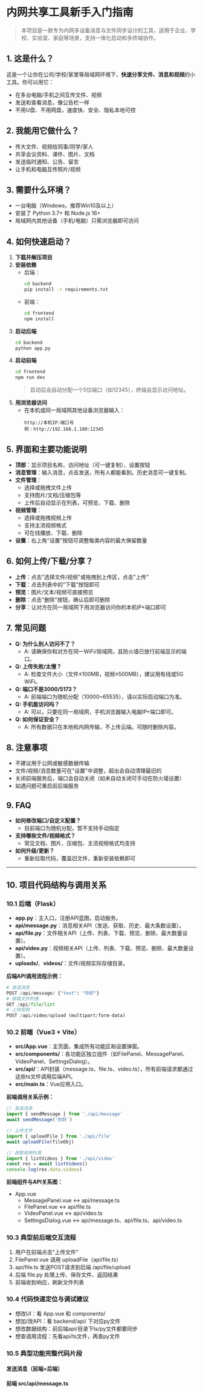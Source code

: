 # 内网共享工具新手入门指南

> 本项目是一款专为内网多设备消息与文件同步设计的工具，适用于企业、学校、实验室、家庭等场景，支持一体化启动和多终端协作。

## 1. 这是什么？

这是一个让你在公司/学校/家里等局域网环境下，**快速分享文件、消息和视频**的小工具。你可以用它：
- 在多台电脑/手机之间互传文件、视频
- 发送和查看消息，像公告栏一样
- 不用U盘、不用网盘，速度快、安全、隐私本地可控

## 2. 我能用它做什么？
- 传大文件、视频给同事/同学/家人
- 共享会议资料、课件、图片、文档
- 发送临时通知、公告、留言
- 让手机和电脑互传照片/视频

## 3. 需要什么环境？
- 一台电脑（Windows，推荐Win10及以上）
- 安装了 Python 3.7+ 和 Node.js 16+
- 局域网内其他设备（手机/电脑）只需浏览器即可访问

## 4. 如何快速启动？
1. **下载并解压项目**
2. **安装依赖**
   - 后端：
     ```bash
     cd backend
     pip install -r requirements.txt
     ```
   - 前端：
     ```bash
     cd frontend
     npm install
     ```
3. **启动后端**
   ```bash
   cd backend
   python app.py
   ```
4. **启动前端**
   ```bash
   cd frontend
   npm run dev
   ```
   > 启动后会自动分配一个5位端口（如12345），终端会显示访问地址。
5. **用浏览器访问**
   - 在本机或同一局域网其他设备浏览器输入：
     ```
     http://本机IP:端口号
     例：http://192.168.1.100:12345
     ```

## 5. 界面和主要功能说明
- **顶部**：显示项目名称、访问地址（可一键复制）、设置按钮
- **消息管理**：输入消息，点击发送，所有人都能看到。历史消息可一键复制。
- **文件管理**：
  - 选择或拖拽文件上传
  - 支持图片/文档/压缩包等
  - 上传后自动显示在列表，可预览、下载、删除
- **视频管理**：
  - 选择或拖拽视频上传
  - 支持主流视频格式
  - 可在线播放、下载、删除
- **设置**：右上角"设置"按钮可调整每类内容的最大保留数量

## 6. 如何上传/下载/分享？
- **上传**：点击"选择文件/视频"或拖拽到上传区，点击"上传"
- **下载**：点击列表中的"下载"按钮即可
- **预览**：图片/文本/视频可直接预览
- **删除**：点击"删除"按钮，确认后即可删除
- **分享**：让对方在同一局域网下用浏览器访问你的本机IP+端口即可

## 7. 常见问题
- **Q: 为什么别人访问不了？**
  - A: 请确保你和对方在同一WiFi/局域网，且防火墙已放行前端显示的端口。
- **Q: 上传失败/太慢？**
  - A: 检查文件大小（文件≤100MB，视频≤500MB），建议用有线或5G WiFi。
- **Q: 端口不是3000/5173？**
  - A: 前端端口为随机分配（10000~65535），请以实际启动端口为准。
- **Q: 手机能访问吗？**
  - A: 可以，只要在同一局域网，手机浏览器输入电脑IP+端口即可。
- **Q: 如何保证安全？**
  - A: 所有数据只在本地和内网传输，不上传云端。可随时删除内容。

## 8. 注意事项
- 不建议用于公网或敏感数据传输
- 文件/视频/消息数量可在"设置"中调整，超出会自动清理最旧的
- 关闭前端服务后，端口会自动关闭（如未自动关闭可手动在防火墙设置）
- 如遇问题可重启前后端服务

## 9. FAQ
- **如何修改端口/自定义配置？**
  - 目前端口为随机分配，暂不支持手动指定
- **支持哪些文件/视频格式？**
  - 常见文档、图片、压缩包、主流视频格式均支持
- **如何升级/更新？**
  - 重新拉取代码，覆盖旧文件，重新安装依赖即可

---

## 10. 项目代码结构与调用关系

### 10.1 后端（Flask）
- **app.py**：主入口，注册API蓝图，启动服务。
- **api/message.py**：消息相关API（发送、获取、历史、最大条数设置）。
- **api/file.py**：文件相关API（上传、列表、下载、预览、删除、最大数量设置）。
- **api/video.py**：视频相关API（上传、列表、下载、预览、删除、最大数量设置）。
- **uploads/**、**videos/**：文件/视频实际存储目录。

**后端API调用流程示例：**
```python
# 发送消息
POST /api/message/ {"text": "你好"}
# 获取文件列表
GET /api/file/list
# 上传视频
POST /api/video/upload (multipart/form-data)
```

### 10.2 前端（Vue3 + Vite）
- **src/App.vue**：主页面，集成所有功能区和设置弹窗。
- **src/components/**：各功能区独立组件（如FilePanel、MessagePanel、VideoPanel、SettingsDialog）。
- **src/api/**：API封装（message.ts、file.ts、video.ts），所有前端请求都通过这些ts文件调用后端API。
- **src/main.ts**：Vue应用入口。

**前端调用关系示例：**
```ts
// 发送消息
import { sendMessage } from './api/message'
await sendMessage('你好')

// 上传文件
import { uploadFile } from './api/file'
await uploadFile(fileObj)

// 获取视频列表
import { listVideos } from './api/video'
const res = await listVideos()
console.log(res.data.videos)
```

**前端组件与API关系图：**
- App.vue
  - MessagePanel.vue  <->  api/message.ts
  - FilePanel.vue     <->  api/file.ts
  - VideoPanel.vue    <->  api/video.ts
  - SettingsDialog.vue <->  api/message.ts、api/file.ts、api/video.ts

### 10.3 典型前后端交互流程
1. 用户在前端点击"上传文件"
2. FilePanel.vue 调用 uploadFile（api/file.ts）
3. api/file.ts 发送POST请求到后端 /api/file/upload
4. 后端 file.py 处理上传、保存文件、返回结果
5. 前端收到响应，刷新文件列表

### 10.4 代码快速定位与调试建议
- 想改UI：看 App.vue 和 components/
- 想加/改API：看 backend/api/ 下对应py文件
- 想改数据结构：前后端api/目录下ts/py文件都要同步
- 想查调用流程：先看api/ts文件，再查py文件

### 10.5 典型功能完整代码片段

#### 发送消息（前端+后端）
**前端 src/api/message.ts**
```